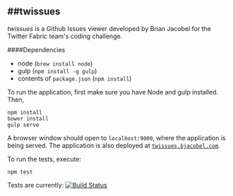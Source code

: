 ##twissues
---
*twissues* is a Github Issues viewer developed by Brian Jacobel for the Twitter Fabric team's coding challenge.

####Dependencies
- node (`brew install node`)
- gulp (`npm install -g gulp`)
- contents of `package.json` (`npm install`)

To run the application, first make sure you have Node and gulp installed. Then,

```
npm install
bower install
gulp serve
```

A browser window should open to `localhost:9000`, where the application is being served. The application is also deployed at [`twissues.bjacobel.com`](http://twissues.bjacobel.com).

To run the tests, execute:

```
npm test
```

Tests are currently: [![Build Status](https://magnum.travis-ci.com/bjacobel/twissues.svg?token=9aA5Qy32HLtuNYqyRvx3&branch=master)](https://magnum.travis-ci.com/bjacobel/twissues)